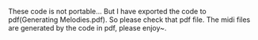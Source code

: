 These code is not portable... 
But I have exported the code to pdf(Generating Melodies.pdf).
So please check that pdf file.
The midi files are generated by the code in pdf, please enjoy~.
